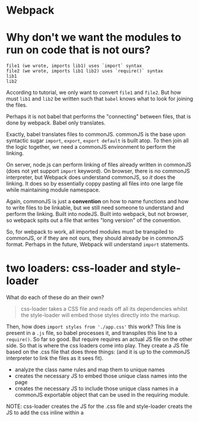 # Webpack

# Why don't we want the modules to run on code that is not ours?

```
file1 (we wrote, imports lib1) uses `import` syntax
file2 (we wrote, imports lib1 lib2) uses `require()` syntax
lib1
lib2
```

According to tutorial, we only want to convert `file1` and `file2`. But how must `lib1` and `lib2` be written such that `babel` knows what to look for joining the files.

Perhaps it is not babel that performs the "connecting" between files, that is done by webpack. Babel only translates.

Exactly, babel translates files to commonJS. commonJS is the base upon syntactic sugar `import`, `export`, `export default` is built atop. To then join all the logic together, we need a commonJS environment to perform the linking.

On server, node.js can perform linking of files already written in commonJS (does not yet support `import` keyword). On browser, there is no commonJS  interpreter, but Webpack does understand commonJS, so *it* does the linking. It does so by essentially coppy pasting all files into one large file while maintaining module namespace.

Again, commonJS is just a **convention** on how to name functions and how to write files to be linkable, but we still need someone to understand and perform the linking. Built into nodeJS. Built into webpack,  but not browser, so webpack spits out a file that writes "long version" of the convention.

So, for webpack to work, all imported modules must be transpiled to commonJS, or if they are not ours, they should already be in commonJS format. Perhaps in the future, Webpack  will understand `import` statements.

# two loaders: css-loader and style-loader

What do each of these do an their own?

> css-loader takes a CSS file and reads off all its dependencies whilst the style-loader will embed those styles directly into the markup.

Then, how does `import styles from './app.css'` this work? This line is present in a `.js` file, so babel processes it, and transpiles this line to a `require()`. So far so good. But require requires an actual JS file on the other side. So that is where the css loaders come into play. They create a JS file based on the .css file that does three things: (and it is up to the commonJS interpreter to link the  files as it sees fit).

* analyze the class name rules and map them to unique names
* creates the necessary JS to embed those unique class names into the page
* creates the necessary JS to include those unique class names in a commonJS exportable object that can be used in the requiring module.

NOTE: css-loader creates the JS for the .css file and style-loader creats the JS to add the css inline within a <style> html tag.

I think the style loader goes one step further and makes the class names available as non-modified unique string names, or maybe its the other way around. who knows, let me inspect.

Note that so far we have not used the imported variable. We could as well just immported the css without creating the variable.

```sh
npm i -D extract-text-webpack-plugin
```

Can use this plugin to create separate, linkable (from html) css file.

```js
{
  test: /\.css/,
  loader: ExtractTextPlugin.extract('css'),
}

// and

plugins: [
  new ExtractTextPlugin('styles.css')
]
```

Does not inject a style tag with actual css, instead compiles all css into a single file. We will then need to link to it in the html.

```html
<link href="style.css" rel="stylesheet">
```

Up to this point, the css styles are still global. The only benefit using this approach is we make sure that the `.css` file is present and that the project won't build unless it exists.

And now, we start making the changes to make it modular.

CSS modules is only the system by which css can be processed within JS and attached to the browser, either by exporting into a separate .css file, injecting inline <style> tag, or even (not seen here) attach inline css to the elements themselves.

The thing is that we can play with the classes and insert elements in the .html file, but if we do this, and establish dependencies using JS import, but there is no connection b/w the tags in the html file and the classes we are playing with in JS. That  is, we are still uisng GLOBAL css (normal css). And the objective is to use modular css by essentially using global css with auto-generated crazy hashed random class names to give the illusion of local scoped css modules. But to do that, we must tie the generated class names to the html tags. So we must manage our html from within JS as well, which is when document.write() comes into play.

Which is why React is great, because it has ReactDOM.render() instead of using document.write(). But essentially both inject html into the DOM. So having the mechanism for html injection secured, we can then use the whole react framework. The whole framework is based on injecting HTML. great!

# loader is not same as loaders

`loader` prop only takes a single loader names as a string.

`loaders` (plural) prop takes any number of loaders as an array of strings.

# Static generator plugin

Requires a function

```js
function (locals, callback) {
  // locals represents the route we want rendered
  callback(err /*null*/, HTMLString)
}
```

Then inside here we use a few React functions to understand the routes being passed to us, and we channel, using react functions, the result of the route location interpretation into our router, and ask another react function to turn that into html.



# CSS Modules and React

# Images

http://www.davidmeents.com/how-to-set-up-webpack-image-loader/
